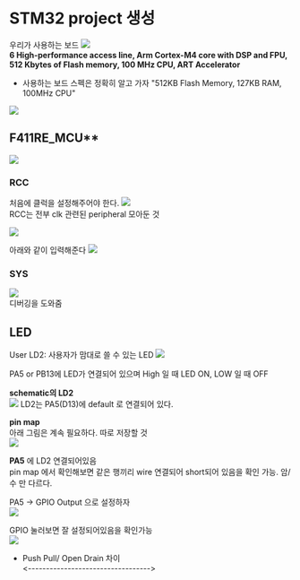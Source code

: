 # STM32 project 생성
우리가 사용하는 보드
![](Nucleo-64_board.png)  
**6 High-performance access line, Arm Cortex-M4 core with DSP and FPU, 512 Kbytes of Flash memory, 100 MHz CPU, ART Accelerator**

- 사용하는 보드 스펙은 정확히 알고 가자
"512KB Flash Memory, 127KB RAM, 100MHz CPU"

![](gen_project.png)

## F411RE_MCU**
![](F411RE_MCU.png)

### RCC
처음에 클럭을 설정해주어야 한다.
![](RCC.png)  
RCC는 전부 clk 관련된 peripheral 모아둔 것  

![](RCC2.png)

아래와 같이 입력해준다
![](image.png)

### SYS
![](sys.png)  
디버깅을 도와줌

## LED
User LD2: 사용자가 맘대로 쓸 수 있는 LED
![]({F1704E07-08E7-4E6D-9A3B-5BEA5201D4C1}.png)

PA5 or PB13에 LED가 연결되어 있으며 High 일 때 LED ON, LOW 일 때 OFF

**schematic의 LD2**  
![](image-1.png)
LD2는 PA5(D13)에 default 로 연결되어 있다.  

**pin map**  
아래 그림은 계속 필요하다. 따로 저장할 것  
![]({85A1DDEE-E018-4060-BD48-E751FC36DF63}.png)

**PA5** 에 LD2 연결되어있음  
pin map 에서 확인해보면 같은 행끼리 wire 연결되어 short되어 있음을 확인 가능. 암/수 만 다르다.  

PA5 -> GPIO Output 으로 설정하자  
![](image-2.png)  


GPIO 눌러보면 잘 설정되어있음을 확인가능  
![](image-3.png)

- Push Pull/ Open Drain 차이  
<---------------------------------->


